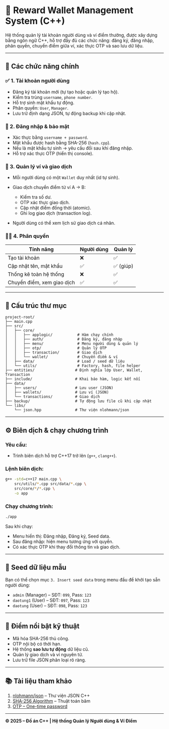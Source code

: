 # 🎯 Reward Wallet Management System (C++)

Hệ thống quản lý tài khoản người dùng và ví điểm thưởng, được xây dựng bằng ngôn ngữ C++, hỗ trợ đầy đủ các chức năng: đăng ký, đăng nhập, phân quyền, chuyển điểm giữa ví, xác thực OTP và sao lưu dữ liệu.

---

## 🔧 Các chức năng chính

### ✅ 1. Tài khoản người dùng

* Đăng ký tài khoản mới (tự tạo hoặc quản lý tạo hộ).
* Kiểm tra trùng `username`, `phone number`.
* Hỗ trợ sinh mật khẩu tự động.
* Phân quyền: `User`, `Manager`.
* Lưu trữ định dạng JSON, tự động backup khi cập nhật.

### 🔐 2. Đăng nhập & bảo mật

* Xác thực bằng `username + password`.
* Mật khẩu được hash bằng SHA-256 (`hash.cpp`).
* Nếu là mật khẩu tự sinh → yêu cầu đổi sau khi đăng nhập.
* Hỗ trợ xác thực OTP (hiển thị console).

### 💼 3. Quản lý ví và giao dịch

* Mỗi người dùng có một `Wallet` duy nhất (id tự sinh).
* Giao dịch chuyển điểm từ ví A → B:

  * Kiểm tra số dư.
  * OTP xác thực giao dịch.
  * Cập nhật điểm đồng thời (atomic).
  * Ghi log giao dịch (transaction log).
* Người dùng có thể xem lịch sử giao dịch cá nhân.

### 🧑‍💼 4. Phân quyền

| Tính năng                  | Người dùng | Quản lý  |
| -------------------------- | ---------- | -------- |
| Tạo tài khoản              | ❌          | ✅        |
| Cập nhật tên, mật khẩu     | ✅          | ✅ (giúp) |
| Thống kê toàn hệ thống     | ❌          | ✅        |
| Chuyển điểm, xem giao dịch | ✅          | ✅        |

---

## 📁 Cấu trúc thư mục

```
project-root/
├── main.cpp
├── src/
│   ├── core/
│   │   ├── applogic/           # Hàm chạy chính
│   │   ├── auth/               # Đăng ký, đăng nhập
│   │   ├── menu/               # Menu người dùng & quản lý
│   │   ├── otp/                # Quản lý OTP
│   │   ├── transaction/        # Giao dịch
│   │   └── wallet/             # Chuyển điểm & ví
│   ├── data/                   # Load / seed dữ liệu
│   └── utils/                  # Factory, hash, file helper
├── entities/                  # Định nghĩa lớp User, Wallet, Transaction
├── include/                   # Khai báo hàm, logic kết nối
├── data/
│   ├── users/                 # Lưu user (JSON)
│   ├── wallets/               # Lưu ví (JSON)
│   └── transactions/          # Giao dịch
├── backup/                    # Tự động lưu file cũ khi cập nhật
└── libs/
    └── json.hpp               # Thư viện nlohmann/json
```

---

## ⚙️ Biên dịch & chạy chương trình

### Yêu cầu:

* Trình biên dịch hỗ trợ C++17 trở lên (`g++`, `clang++`).

### Lệnh biên dịch:

```bash
g++ -std=c++17 main.cpp \
    src/utils/*.cpp src/data/*.cpp \
    src/core/*/*.cpp \
    -o app
```

### Chạy chương trình:

```bash
./app
```

Sau khi chạy:

* Menu hiển thị: Đăng nhập, Đăng ký, Seed data.
* Sau đăng nhập: hiện menu tương ứng với quyền.
* Có xác thực OTP khi thay đổi thông tin và giao dịch.

---

## 🌱 Seed dữ liệu mẫu

Bạn có thể chọn mục `3. Insert seed data` trong menu đầu để khởi tạo sẵn người dùng:

* `admin` (Manager) – SĐT: `099`, Pass: `123`
* `daotung1` (User) – SĐT: `097`, Pass: `123`
* `daotung` (User) – SĐT: `098`, Pass: `123`

---

## 🧠 Điểm nổi bật kỹ thuật

* Mã hóa SHA-256 thủ công.
* OTP nội bộ có thời hạn.
* Hệ thống **sao lưu tự động** dữ liệu cũ.
* Quản lý giao dịch và ví nguyên tử.
* Lưu trữ file JSON phân loại rõ ràng.

---

## 📚 Tài liệu tham khảo

1. [nlohmann/json](https://github.com/nlohmann/json) – Thư viện JSON C++
2. [SHA-256 Algorithm](https://en.wikipedia.org/wiki/SHA-2) – Thuật toán băm
3. [OTP – One-time password](https://en.wikipedia.org/wiki/One-time_password)

---

**© 2025 – Đồ án C++ | Hệ thống Quản lý Người dùng & Ví Điểm**
